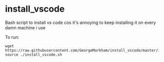 # install_vscode
Bash script to install vs code cos it's annoying to keep installing it on every damn machine i use

To run:
```
wget https://raw.githubusercontent.com/GeorgeMarkham/install_vscode/master/install_vscode.sh; source ./install_vscode.sh
```
